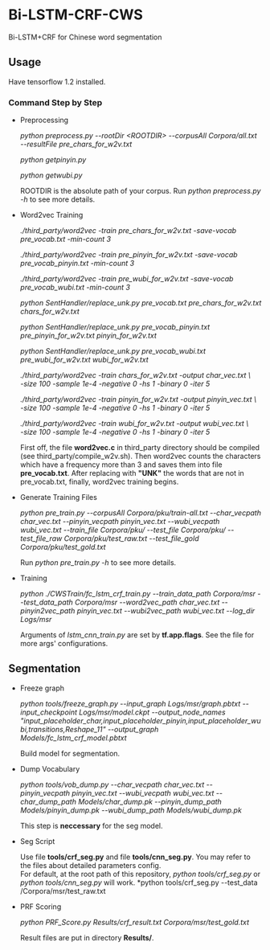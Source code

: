 # Bi-LSTM-CRF-CWS
Bi-LSTM+CRF for Chinese word segmentation


## Usage
Have tensorflow 1.2 installed.
### Command Step by Step
* Preprocessing <br>
    
    *python preprocess.py --rootDir \<ROOTDIR> --corpusAll Corpora/all.txt --resultFile pre_chars_for_w2v.txt*
    
    *python getpinyin.py*
    
    *python getwubi.py*
    
    ROOTDIR is the absolute path of your corpus. Run *python preprocess.py -h* to see more details.
    
* Word2vec Training <br>
    
    *./third_party/word2vec -train pre_chars_for_w2v.txt -save-vocab pre_vocab.txt -min-count 3*
    
    *./third_party/word2vec -train pre_pinyin_for_w2v.txt -save-vocab pre_vocab_pinyin.txt -min-count 3*
    
    *./third_party/word2vec -train pre_wubi_for_w2v.txt -save-vocab pre_vocab_wubi.txt -min-count 3*
    
    
    *python SentHandler/replace_unk.py pre_vocab.txt pre_chars_for_w2v.txt chars_for_w2v.txt*
    
    *python SentHandler/replace_unk.py pre_vocab_pinyin.txt pre_pinyin_for_w2v.txt pinyin_for_w2v.txt*
    
    *python SentHandler/replace_unk.py pre_vocab_wubi.txt pre_wubi_for_w2v.txt wubi_for_w2v.txt*
    
    
    *./third_party/word2vec -train chars_for_w2v.txt -output char_vec.txt \\<br>
    -size 100 -sample 1e-4 -negative 0 -hs 1 -binary 0 -iter 5*
    
    *./third_party/word2vec -train pinyin_for_w2v.txt -output pinyin_vec.txt \\<br>
    -size 100 -sample 1e-4 -negative 0 -hs 1 -binary 0 -iter 5*
    
    *./third_party/word2vec -train wubi_for_w2v.txt -output wubi_vec.txt \\<br>
    -size 100 -sample 1e-4 -negative 0 -hs 1 -binary 0 -iter 5*
    
    First off, the file **word2vec.c** in third_party directory should be compiled (see third_party/compile_w2v.sh). Then word2vec counts the characters which have a frequency more than 3 and saves them into file **pre_vocab.txt**. After replacing with **"UNK"** the words that are not in pre_vocab.txt, finally, word2vec training begins.
    
* Generate Training Files <br>
    
    *python pre_train.py --corpusAll Corpora/pku/train-all.txt --char_vecpath char_vec.txt --pinyin_vecpath pinyin_vec.txt --wubi_vecpath wubi_vec.txt --train_file Corpora/pku/ --test_file Corpora/pku/ --test_file_raw Corpora/pku/test_raw.txt --test_file_gold Corpora/pku/test_gold.txt*
    
    Run *python pre_train.py -h* to see more details.
    
* Training <br>
    
    *python ./CWSTrain/fc_lstm_crf_train.py --train_data_path Corpora/msr --test_data_path Corpora/msr --word2vec_path char_vec.txt --pinyin2vec_path pinyin_vec.txt --wubi2vec_path wubi_vec.txt --log_dir Logs/msr*
    
    Arguments of *lstm_cnn_train.py* are set by **tf.app.flags**. See the file for more args' configurations.

## Segmentation
* Freeze graph <br>

    *python tools/freeze_graph.py --input_graph Logs/msr/graph.pbtxt --input_checkpoint Logs/msr/model.ckpt --output_node_names "input_placeholder_char,input_placeholder_pinyin,input_placeholder_wubi,transitions,Reshape_11" --output_graph Models/fc_lstm_crf_model.pbtxt*

    Build model for segmentation.
    
* Dump Vocabulary <br>

    *python tools/vob_dump.py --char_vecpath char_vec.txt --pinyin_vecpath pinyin_vec.txt --wubi_vecpath wubi_vec.txt --char_dump_path Models/char_dump.pk --pinyin_dump_path Models/pinyin_dump.pk --wubi_dump_path Models/wubi_dump.pk* <br>

    This step is **neccessary** for the seg model.

* Seg Script <br>

    Use file **tools/crf_seg.py** and file **tools/cnn_seg.py**. You may refer to the files about detailed parameters config. <br>
    For default, at the root path of this repository, *python tools/crf_seg.py* or *python tools/cnn_seg.py* will work.
    *python tools/crf_seg.py --test_data /Corpora/msr/test_raw.txt
    
* PRF Scoring <br>
    
    *python PRF_Score.py Results/crf_result.txt Corpora/msr/test_gold.txt*
    
    Result files are put in directory **Results/**.
